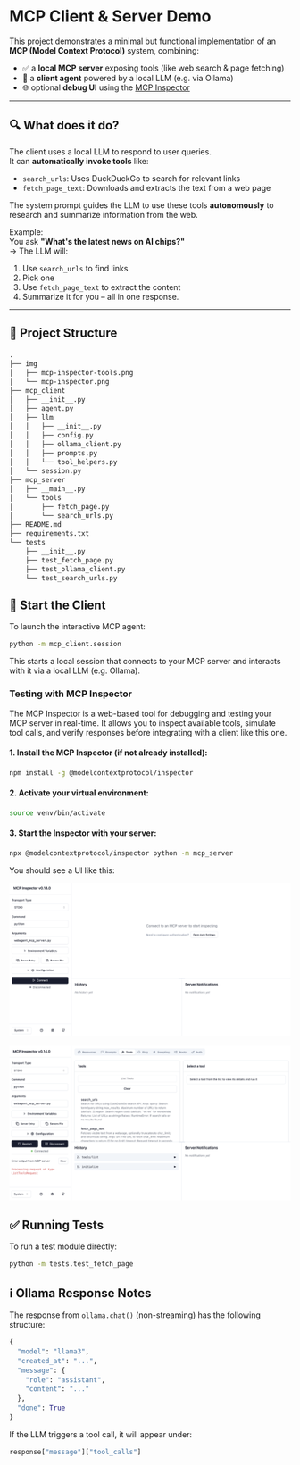 # MCP Client & Server Demo

This project demonstrates a minimal but functional implementation of an **MCP (Model Context Protocol)** system, combining:

- ✅ a **local MCP server** exposing tools (like web search & page fetching)
- 🤖 a **client agent** powered by a local LLM (e.g. via Ollama)
- 🌐 optional **debug UI** using the [MCP Inspector](https://www.npmjs.com/package/@modelcontextprotocol/inspector)

---

## 🔍 What does it do?

The client uses a local LLM to respond to user queries.  
It can **automatically invoke tools** like:

- `search_urls`: Uses DuckDuckGo to search for relevant links
- `fetch_page_text`: Downloads and extracts the text from a web page

The system prompt guides the LLM to use these tools **autonomously** to research and summarize information from the web.

Example:  
You ask **"What's the latest news on AI chips?"**  
→ The LLM will:
1. Use `search_urls` to find links  
2. Pick one  
3. Use `fetch_page_text` to extract the content  
4. Summarize it for you – all in one response.

---

## 📂 Project Structure

```
.
├── img
│   ├── mcp-inspector-tools.png
│   └── mcp-inspector.png
├── mcp_client
│   ├── __init__.py
│   ├── agent.py
│   ├── llm
│   │   ├── __init__.py
│   │   ├── config.py
│   │   ├── ollama_client.py
│   │   ├── prompts.py
│   │   └── tool_helpers.py
│   └── session.py
├── mcp_server
│   ├── __main__.py
│   └── tools
│       ├── fetch_page.py
│       └── search_urls.py
├── README.md
├── requirements.txt
└── tests
    ├── __init__.py
    ├── test_fetch_page.py
    ├── test_ollama_client.py
    └── test_search_urls.py
```


## 🚀 Start the Client

To launch the interactive MCP agent:

```bash
python -m mcp_client.session
```

This starts a local session that connects to your MCP server and interacts with it via a local LLM (e.g. Ollama).


### Testing with MCP Inspector

The MCP Inspector is a web-based tool for debugging and testing your MCP server in real-time. It allows you to inspect available tools, simulate tool calls, and verify responses before integrating with a client like this one.

#### 1. Install the MCP Inspector (if not already installed):
```bash
npm install -g @modelcontextprotocol/inspector
```

#### 2. Activate your virtual environment:
```bash
source venv/bin/activate
```

#### 3. Start the Inspector with your server:
```bash
npx @modelcontextprotocol/inspector python -m mcp_server
```

You should see a UI like this:


![image](./img/mcp-inspector.png)

![image](./img/mcp-inspector-tools.png)


## ✅ Running Tests
To run a test module directly:

```bash
python -m tests.test_fetch_page
```

## ℹ️ Ollama Response Notes
The response from `ollama.chat()` (non-streaming) has the following structure:

```python
{
  "model": "llama3",
  "created_at": "...",
  "message": {
    "role": "assistant",
    "content": "..."
  },
  "done": True
}
```

If the LLM triggers a tool call, it will appear under:

```python
response["message"]["tool_calls"]
```